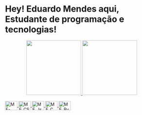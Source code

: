 # Hey! Eduardo Mendes aqui, Estudante de programação e tecnologias!
<div align="center">
  <a href="https://github.com/mendeseduardo">
  <img height="180em" src="https://github-readme-stats.vercel.app/api?username=mendeseduardo&show_icons=true&theme=tokyonight&include_all_commits=true&count_private=true"/>
  <img height="180em" src="https://github-readme-stats.vercel.app/api/top-langs/?username=mendeseduardo&layout=compact&langs_count=7&theme=tokyonight"/>
</div>
<div style="display: inline_block"><br>
  <img align="center" alt="ME-HTML" height="30" width="40" src="https://github.com/devicon/blob/master/icons/html5/html5-plain.svg">
  <img align="center" alt="ME_CSS" height="30" width="40" src="https://github.com/devicon/blob/master/icons/css3/css3-plain.svg">
  <img align="center" alt="ME_Js" height="30" width="40" src="https://github.com/devicon/blob/master/icons/javascript/javascript-plain.svg">
  <img align="center" alt="ME_C" height="30" width="40" src="https://github.com/blob/master/icons/c/c-plain.svg">
  <img align="center" alt="ME_Python" height="30" width="40" src="https://github.com/blob/master/icons/python/python-original.svg">
</div>
